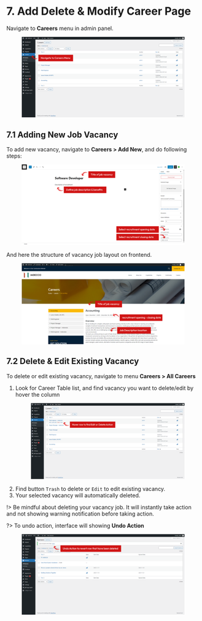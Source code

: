 # 7. Add Delete & Modify Career Page

Navigate to **Careers** menu in admin panel.

<figure>
   <div class="image-wrapper">
      <img src="../_media/img-navigate-career-menu.png" alt="">
   </div>
</figure>

## 7.1 Adding New Job Vacancy

To add new vacancy, navigate to **Careers > Add New**, and do following steps:

<figure>
   <div class="image-wrapper">
      <img src="../_media/img-navigate-career-new.png" alt="">
   </div>
</figure>

And here the structure of vacancy job layout on frontend.

<figure>
   <div class="image-wrapper">
      <img src="../_media/img-navigate-career-new-fe.png" alt="">
   </div>
</figure>

## 7.2 Delete & Edit Existing Vacancy

To delete or edit existing vacancy, navigate to menu **Careers > All Careers**

1. Look for Career Table list, and find vacancy you want to delete/edit by hover the column
   <figure>
      <div class="image-wrapper">
         <img src="../_media/img-navigate-career-actions.png" alt="" />
      </div>
   </figure>
2. Find button `Trash` to delete or `Edit` to edit existing vacancy.
3. Your selected vacancy will automatically deleted.

!> Be mindful about deleting your vacancy job. It will instantly take action and not showing warning notification before taking action.

?> To undo action, interface will showing **Undo Action**

   <figure>
      <div class="image-wrapper">
         <img src="../_media/img-navigate-career-delete.png" alt="">
      </div>
   </figure>

